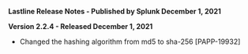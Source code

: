 **Lastline Release Notes - Published by Splunk December 1, 2021**


**Version 2.2.4 - Released December 1, 2021**

* Changed the hashing algorithm from md5 to sha-256 [PAPP-19932]
